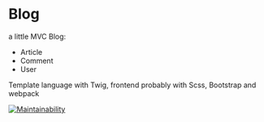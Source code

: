 # Blog 

a little MVC Blog:

- Article
- Comment
- User

Template language with Twig, frontend probably with Scss, Bootstrap and webpack

[![Maintainability](https://api.codeclimate.com/v1/badges/237966c2d47dd50e997b/maintainability)](https://codeclimate.com/github/ArtGM/php-blog/maintainability)
